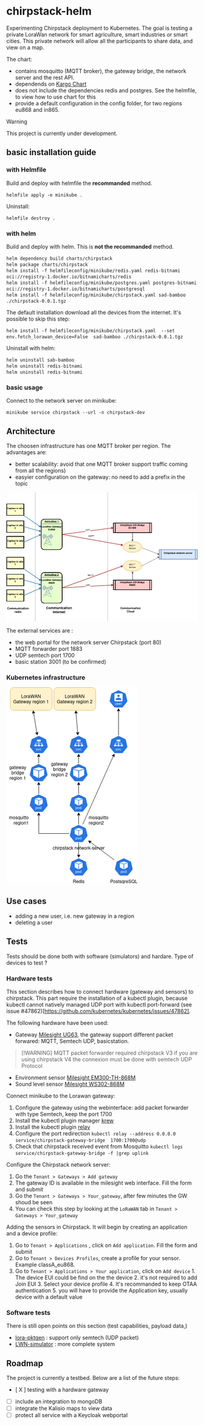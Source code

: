 # chirpstack-helm

Experimenting Chirpstack deployment to Kubernetes. The goal is testing a private LoraWan network for smart agriculture, smart industries or smart cities.
This private network will allow all the participants to share data, and view on a map.

The chart: 
  * contains mosquitto (MQTT broker), the gateway bridge, the network server and the rest API.
  * dependends on [Kargo Chart](https://github.com/kalisio/kargo/tree/master/charts/kargo)
  * does not include the dependencies redis and postgres. See the helmfile, to view how to use chart for this
  * provide a default configuration in the config folder, for two regions eu868 and in865.
  

> [!WARNING]
> This project is currently under development.

## basic installation guide

### with Helmfile

Build and deploy with helmfile the **recommanded** method.
```shell
helmfile apply -e minikube .
```
Uninstall:
```shell
helmfile destroy .
```

### with helm

Build and deploy with helm. This is **not the recommanded** method.

```shell
helm dependency build charts/chirpstack
helm package charts/chirpstack
helm install -f helmfileconfig/minikube/redis.yaml redis-bitnami oci://registry-1.docker.io/bitnamicharts/redis
helm install -f helmfileconfig/minikube/postgres.yaml postgres-bitnami oci://registry-1.docker.io/bitnamicharts/postgresql
helm install -f helmfileconfig/minikube/chirpstack.yaml sad-bamboo ./chirpstack-0.0.1.tgz
```
The default installation download all the devices from the internet. It's possible to skip this step:
```shell
helm install -f helmfileconfig/minikube/chirpstack.yaml  --set env.fetch_lorawan_device=False  sad-bamboo ./chirpstack-0.0.1.tgz
```

Uninstall with helm:
```shell
helm uninstall sab-bamboo
helm uninstall redis-bitnami
helm uninstall redis-bitnami 
```

### basic usage

Connect to the network server on minikube:
```shell
minikube service chirpstack --url -n chirpstack-dev
```

## Architecture

The choosen infrastructure has one MQTT broker per region. The advantages are:

  * better scalability: avoid that one MQTT broker support traffic coming from all the regions)
  * easyier configuration on the gateway: no need to add a prefix in the topic

![Chripstack](/schemas/infra-structure.png)

The external services are :

  * the web portal for the network server Chirpstack (port 80)
  * MQTT forwarder port 1883
  * UDP semtech port 1700
  * basic station 3001 (to be confirmed)

### Kubernetes infrastructure

![Chripstack](/schemas/kubernetes.png)

## Use cases 

  * adding a new user, i.e. new gateway in a region 
  * deleting a user

## Tests

Tests should be done both with software (simulators) and hardare.
Type of devices to test ?

### Hardware tests

This section describes how to connect hardware (gateway and sensors) to chirpstack. This part require the installation
of a kubectl plugin, because kubectl cannot natively managed UDP port with kubectl port-forward (see issue #47862)[https://github.com/kubernetes/kubernetes/issues/47862].

The following hardware have been used:

  * Gateway [Milesight UG63](https://www.milesight.com/iot/product/lorawan-gateway/ug63), the gateway support different packet forwared: MQTT, Semtech UDP, basicstation.
>  [!WARNING] 
>  MQTT packet forwarder required chirpstack V3
>  if you are using chirpstack V4 the connexion must be done with semtech UDP Protocol
  * Environment sensor [Milesight EM300-TH-868M](https://www.milesight.com/iot/product/lorawan-sensor/em300-th)
  * Sound level sensor [Milesight WS302-868M](https://www.milesight.com/iot/product/lorawan-sensor/ws302)

Connect minikube to the Lorawan gateway:

  1. Configure the gateway using the webinterface: add packet forwarder with type Semtech, keep the port 1700
  2. Install the kubectl plugin manager [krew](https://krew.sigs.k8s.io/)
  3. Install the kubectl plugin [relay](https://github.com/knight42/krelay?tab=readme-ov-file#installation)
  4. Configure the port redirection `kubectl relay --address 0.0.0.0  service/chirpstack-gateway-bridge  1700:1700@udp`
  5. Check that chirpstack received event from Mosquitto `kubectl logs service/chirpstack-gateway-bridge -f |grep uplink`

Configure the Chirpstack network server:

  1. Go the `Tenant > Gateways > Add gateway`
  2. The gateway ID is available in the milesight web interface. Fill the form and submit 
  3. Go the `Tenant > Gateways > Your_gateway`, after few minutes the GW shoud be seen
  4. You can check this step by looking at the `LoRaWAN` tab in `Tenant > Gateways > Your_gateway`

Adding the sensors in Chirpstack. It will begin by creating an application and a device profile:

  1. Go to `Tenant > Applications` , click on `Add application`. Fill the form and submit
  2. Go to `Tenant > Devices Profiles`, create a profile for your sensor. Example classA_eu868.
  3. Go to `Tenant > Applications > Your application`, click on `Add device`
    1. The device EUI could be find on the the device
    2. it's not required to add Join EUI
    3. Select your device profile
    4. It's recommanded to keep OTAA authentication
    5. you will have to provide the Application key, usually device with a default value

### Software tests


There is still open points on this section (test capabilities, payload data,)

  * [lora-pktgen](https://github.com/donadonny/lora-pktgen) : support only semtech (UDP packet) 
  * [LWN-simulator](https://github.com/UniCT-ARSLab/LWN-Simulator) : more complete system

## Roadmap

The project is currently a testbed. Below are a list of the future steps:

  - [ X ] testing with a hardware gateway  
  - [ ] include an integration to mongoDB
  - [ ] integrate the Kalisio maps to view data
  - [ ] protect all service with a Keycloak webportal
